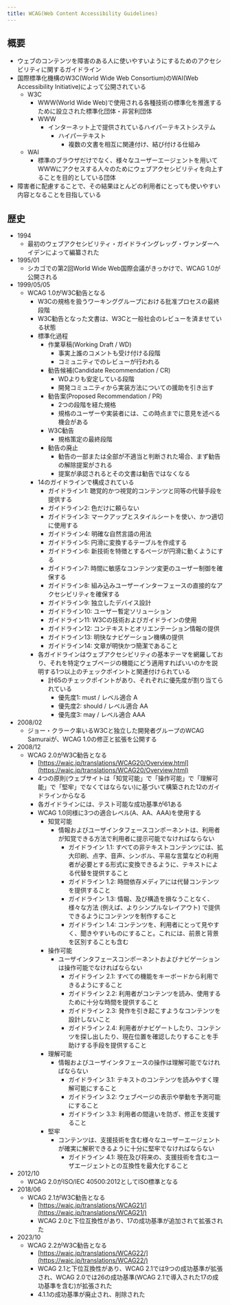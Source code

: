 ```yaml
---
title: WCAG(Web Content Accessibility Guidelines)
---
```


## 概要

- ウェブのコンテンツを障害のある人に使いやすいようにするためのアクセシビリティに関するガイドライン
- 国際標準化機構のW3C(World Wide Web Consortium)のWAI(Web Accessibility Initiative)によって公開されている
  - W3C
    - WWW(World Wide Web)で使用される各種技術の標準化を推進するために設立された標準化団体・非営利団体
    - WWW
      - インターネット上で提供されているハイパーテキストシステム
        - ハイパーテキスト
          - 複数の文書を相互に関連付け、結び付ける仕組み
  - WAI
    - 標準のブラウザだけでなく、様々なユーザーエージェントを用いてWWWにアクセスする人々のためにウェブアクセシビリティを向上することを目的としている団体
- 障害者に配慮することで、その結果ほとんどの利用者にとっても使いやすい内容となることを目指している

## 歴史

- 1994
  - 最初のウェブアクセシビリティ・ガイドライングレッグ・ヴァンダーヘイデンによって編纂された
- 1995/01
  - シカゴでの第2回World Wide Web国際会議がきっかけで、WCAG 1.0が公開される
- 1999/05/05
  - WCAG 1.0がW3C勧告となる
    - W3Cの規格を扱うワーキンググループにおける批准プロセスの最終段階
    - W3C勧告となった文書は、W3Cと一般社会のレビューを済ませている状態
    - 標準化過程
      - 作業草稿(Working Draft / WD)
        - 事実上誰のコメントも受け付ける段階
        - コミュニティでのレビューが行われる
      - 勧告候補(Candidate Recommendation / CR)
        - WDよりも安定している段階
        - 開発コミュニティから実装方法についての援助を引き出す
      - 勧告案(Proposed Recommendation / PR)
        - 2つの段階を経た規格
        - 規格のユーザーや実装者には、この時点までに意見を述べる機会がある
      - W3C勧告
        - 規格策定の最終段階
      - 勧告の廃止
        - 勧告の一部または全部が不適当と判断された場合、まず勧告の解除提案がされる
        - 提案が承認されるとその文書は勧告ではなくなる
    - 14のガイドラインで構成されている
      - ガイドライン1: 聴覚的かつ視覚的コンテンツと同等の代替手段を提供する
      - ガイドライン2: 色だけに頼らない
      - ガイドライン3: マークアップとスタイルシートを使い、かつ適切に使用する
      - ガイドライン4: 明確な自然言語の用法
      - ガイドライン5: 円滑に変換するテーブルを作成する
      - ガイドライン6: 新技術を特徴とするページが円滑に動くようにする
      - ガイドライン7: 時間に敏感なコンテンツ変更のユーザー制御を確保する
      - ガイドライン8: 組み込みユーザーインターフェースの直接的なアクセシビリティを確保する
      - ガイドライン9: 独立したデバイス設計
      - ガイドライン10: ユーザー暫定ソリューション
      - ガイドライン11: W3Cの技術およびガイドラインの使用
      - ガイドライン12: コンテキストとオリエンテーション情報の提供
      - ガイドライン13: 明快なナビゲーション機構の提供
      - ガイドライン14: 文章が明快かつ簡潔であること
    - 各ガイドラインはウェブアクセシビリティの基本テーマを網羅しており、それを特定ウェブページの機能にどう適用すればいいのかを説明する1つ以上のチェックポイントと関連付けられている
      - 計65のチェックポイントがあり、それぞれに優先度が割り当てられている
        - 優先度1: must / レベル適合 A
        - 優先度2: should / レベル適合 AA
        - 優先度3: may / レベル適合 AAA
- 2008/02
  - ジョー・クラーク率いるW3Cと独立した開発者グループのWCAG Samuraiが、WCAG 1.0の修正と拡張を公開する
- 2008/12
  - WCAG 2.0がW3C勧告となる
    - [https://waic.jp/translations/WCAG20/Overview.html](https://waic.jp/translations/WCAG20/Overview.html)
    - 4つの原則(ウェブサイトは「知覚可能」で「操作可能」で「理解可能」で「堅牢」でなくてはならない)に基づいて構築された12のガイドラインからなる
    - 各ガイドラインには、テスト可能な成功基準が61ある
    - WCAG 1.0同様に3つの適合レベル(A、AA、AAA)を使用する
      - 知覚可能
        - 情報およびユーザインタフェースコンポーネントは、利用者が知覚できる方法で利用者に提示可能でなければならない
          - ガイドライン 1.1: すべての非テキストコンテンツには、拡大印刷、点字、音声、シンボル、平易な言葉などの利用者が必要とする形式に変換できるように、テキストによる代替を提供すること
          - ガイドライン 1.2: 時間依存メディアには代替コンテンツを提供すること
          - ガイドライン 1.3: 情報、及び構造を損なうことなく、様々な方法 (例えば、よりシンプルなレイアウト) で提供できるようにコンテンツを制作すること
          - ガイドライン 1.4: コンテンツを、利用者にとって見やすく、聞きやすいものにすること。これには、前景と背景を区別することも含む
      - 操作可能
        - ユーザインタフェースコンポーネントおよびナビゲーションは操作可能でなければならない
          - ガイドライン 2.1: すべての機能をキーボードから利用できるようにすること
          - ガイドライン 2.2: 利用者がコンテンツを読み、使用するために十分な時間を提供すること
          - ガイドライン 2.3: 発作を引き起こすようなコンテンツを設計しないこと
          - ガイドライン 2.4: 利用者がナビゲートしたり、コンテンツを探し出したり、現在位置を確認したりすることを手助けする手段を提供すること
      - 理解可能
        - 情報およびユーザインタフェースの操作は理解可能でなければならない
          - ガイドライン 3.1: テキストのコンテンツを読みやすく理解可能にすること
          - ガイドライン 3.2: ウェブページの表示や挙動を予測可能にすること
          - ガイドライン 3.3: 利用者の間違いを防ぎ、修正を支援すること
      - 堅牢
        - コンテンツは、支援技術を含む様々なユーザーエージェントが確実に解釈できるように十分に堅牢でなければならない
          - ガイドライン 4.1: 現在及び将来の、支援技術を含むユーザエージェントとの互換性を最大化すること
- 2012/10
  - WCAG 2.0がISO/IEC 40500:2012としてISO標準となる
- 2018/06
  - WCAG 2.1がW3C勧告となる
    - [https://waic.jp/translations/WCAG21/](https://waic.jp/translations/WCAG21/)
    - WCAG 2.0と下位互換性があり、17の成功基準が追加されて拡張された
- 2023/10
  - WCAG 2.2がW3C勧告となる
    - [https://waic.jp/translations/WCAG22/](https://waic.jp/translations/WCAG22/)
    - WCAG 2.1と下位互換性があり、WCAG 2.1では9つの成功基準が拡張され、WCAG 2.0では26の成功基準(WCAG 2.1で導入された17の成功基準を含む)が拡張された
    - 4.1.1の成功基準が廃止され、削除された
